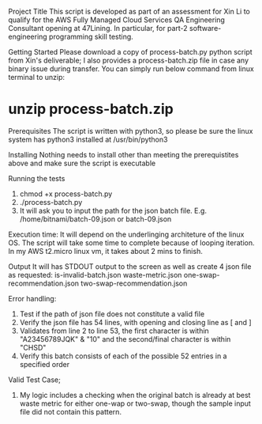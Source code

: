 Project Title
This script is developed as part of an assessment for Xin Li to qualify for the AWS Fully Managed Cloud Services QA Engineering Consultant opening at 47Lining. In particular, for part-2 software-engineering programming skill testing.

Getting Started
Please download a copy of process-batch.py python script from Xin's deliverable; I also provides a process-batch.zip file in case any binary issue during transfer.  You can simply run below command from linux terminal to unzip:
# unzip process-batch.zip 

Prerequisites
The script is written with python3, so please be sure the linux system has python3 installed at /usr/bin/python3

Installing
Nothing needs to install other than meeting the prerequistites above and make sure the script is executable

Running the tests
1. chmod +x process-batch.py
2. ./process-batch.py
3. It will ask you to input the path for the json batch file. E.g. /home/bitnami/batch-09.json or batch-09.json  

Execution time:
It will depend on the underlinging architeture of the linux OS.  The script will take some time to complete because of looping iteration.  In my AWS t2.micro linux vm, it takes about 2 mins to finish.  

Output
It will has STDOUT output to the screen as well as create 4 json file as requested:
is-invalid-batch.json
waste-metric.json
one-swap-recommendation.json
two-swap-recommendation.json

Error handling:
1. Test if the path of json file does not constitute a valid file
2. Verify the json file has 54 lines, with opening and closing line as [ and ]
3. Validates from line 2 to line 53, the first character is within "A23456789JQK" & "10" and the second/final character is within "CHSD"
4. Verify this batch consists of each of the possible 52 entries in a specified order

Valid Test Case;
1. My logic includes a checking when the original batch is already at best waste metric for either one-wap or two-swap, though the sample input file did not contain this pattern.
